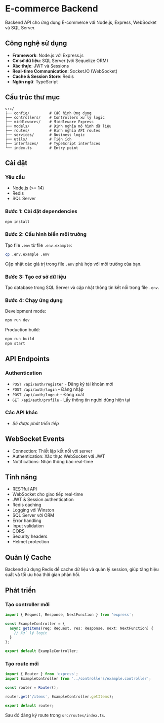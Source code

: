 # E-commerce Backend

Backend API cho ứng dụng E-commerce với Node.js, Express, WebSocket và SQL Server.

## Công nghệ sử dụng

- **Framework**: Node.js với Express.js
- **Cơ sở dữ liệu**: SQL Server (với Sequelize ORM)
- **Xác thực**: JWT và Sessions
- **Real-time Communication**: Socket.IO (WebSocket)
- **Cache & Session Store**: Redis
- **Ngôn ngữ**: TypeScript

## Cấu trúc thư mục

```
src/
├── config/         # Cấu hình ứng dụng
├── controllers/    # Controllers xử lý logic
├── middlewares/    # Middleware Express
├── models/         # Định nghĩa mô hình dữ liệu
├── routes/         # Định nghĩa API routes
├── services/       # Business logic
├── utils/          # Tiện ích
├── interfaces/     # TypeScript interfaces
└── index.ts        # Entry point
```

## Cài đặt

### Yêu cầu

- Node.js (>= 14)
- Redis
- SQL Server

### Bước 1: Cài đặt dependencies

```bash
npm install
```

### Bước 2: Cấu hình biến môi trường

Tạo file `.env` từ file `.env.example`:

```bash
cp .env.example .env
```

Cập nhật các giá trị trong file `.env` phù hợp với môi trường của bạn.

### Bước 3: Tạo cơ sở dữ liệu

Tạo database trong SQL Server và cập nhật thông tin kết nối trong file `.env`.

### Bước 4: Chạy ứng dụng

Development mode:

```bash
npm run dev
```

Production build:

```bash
npm run build
npm start
```

## API Endpoints

### Authentication

- `POST /api/auth/register` - Đăng ký tài khoản mới
- `POST /api/auth/login` - Đăng nhập
- `POST /api/auth/logout` - Đăng xuất
- `GET /api/auth/profile` - Lấy thông tin người dùng hiện tại

### Các API khác
- *Sẽ được phát triển tiếp*

## WebSocket Events

- Connection: Thiết lập kết nối với server
- Authentication: Xác thực WebSocket với JWT
- Notifications: Nhận thông báo real-time

## Tính năng

- RESTful API
- WebSocket cho giao tiếp real-time
- JWT & Session authentication
- Redis caching
- Logging với Winston
- SQL Server với ORM
- Error handling
- Input validation
- CORS
- Security headers
- Helmet protection

## Quản lý Cache

Backend sử dụng Redis để cache dữ liệu và quản lý session, giúp tăng hiệu suất và tối ưu hóa thời gian phản hồi.

## Phát triển

### Tạo controller mới

```typescript
import { Request, Response, NextFunction } from 'express';

const ExampleController = {
  async getItems(req: Request, res: Response, next: NextFunction) {
    // Xử lý logic
  }
};

export default ExampleController;
```

### Tạo route mới

```typescript
import { Router } from 'express';
import ExampleController from '../controllers/example.controller';

const router = Router();

router.get('/items', ExampleController.getItems);

export default router;
```

Sau đó đăng ký route trong `src/routes/index.ts`. 